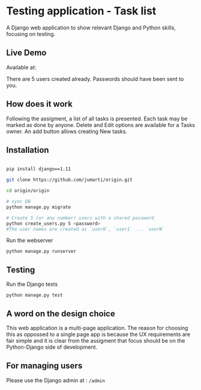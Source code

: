 # Testing application - Task list

A Django web application to show relevant Django and Python skills, focusing on testing.

## Live Demo
Available at:

There are 5 users created already. Passwords should have been sent to you.


## How does it work
Following the assigment, a list of all tasks is presented. Each task may be marked as done by anyone. Delete and Edit options are available for a Tasks owner. An add button allows creating New tasks.


## Installation

```bash

pip install django==1.11

git clone https://github.com/jumarti/origin.git

cd origin/origin

# sync DB
python manage.py migrate

# Create 5 (or any number) users with a shared password
python create_users.py 5 <password>
#The user names are created as `user0`, `user1` ... `userN`

```

Run the webserver
```
python manage.py runserver
```

## Testing
Run the Django tests
```
python manage.py test
```


## A word on the design choice
This web application is a multi-page application. The reason for choosing this as oppossed to a single page app is because the UX requirements are fair simple and it is clear from the assigment that focus should be on the Python-Django side of development. 


## For managing users
Please use the Django admin at : `/admin`

